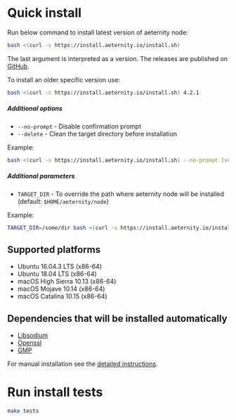 # Quick install

Run below command to install latest version of aeternity node:
```bash
bash <(curl -s https://install.aeternity.io/install.sh)
```

The last argument is interpreted as a version.
The releases are published on [GitHub][releases].

To install an older specific version use:
```bash
bash <(curl -s https://install.aeternity.io/install.sh) 4.2.1
```

##### Additional options

- `--no-prompt` - Disable confirmation prompt
- `--delete` - Clean the target directory before installation

Example:

```bash
bash <(curl -s https://install.aeternity.io/install.sh) --no-prompt [version]
```

##### Additional parameters

- `TARGET_DIR` - To override the path where aeternity node will be installed (default: `$HOME/aeternity/node`)

Example:

```bash
TARGET_DIR=/some/dir bash <(curl -s https://install.aeternity.io/install.sh)
```

## Supported platforms

* Ubuntu 16.04.3 LTS (x86-64)
* Ubuntu 18.04 LTS (x86-64)
* macOS High Sierra 10.13 (x86-64)
* macOS Mojave 10.14 (x86-64)
* macOS Catalina 10.15 (x86-64)

## Dependencies that will be installed automatically

* [Libsodium](https://download.libsodium.org/doc/)
* [Openssl](https://www.openssl.org)
* [GMP](https://gmplib.org)

For manual installation see the [detailed instructions](https://github.com/aeternity/aeternity/blob/master/README.md).

# Run install tests

```bash
make tests
```

[releases]: https://github.com/aeternity/aeternity/releases
